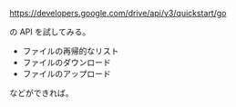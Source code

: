 https://developers.google.com/drive/api/v3/quickstart/go

の API を試してみる。  
- ファイルの再帰的なリスト
- ファイルのダウンロード
- ファイルのアップロード

などができれば。
